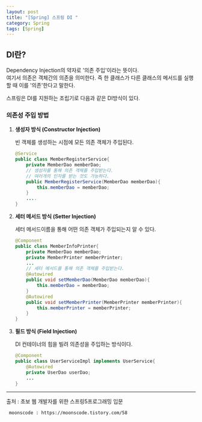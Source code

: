 ```yaml
---
layout: post
title: "[Spring] 스프링 DI "
category: Spring
tags: [Spring]
---
```

## DI란?

Dependency Injection의 약자로 '의존 주입'이라는 뜻이다.  
여기서 의존은 객체간의 의존을 의미한다. 즉 한 클래스가 다른 클래스의 메서드를 실행할 때 이를 '의존'한다고 말한다.  

스프링은 DI를 지원하는 조립기로 다음과 같은 DI방식이 있다.

### 의존성 주입 방법

1. **생성자 방식 (Constructor Injection)**

   빈 객체를 생성하는 시점에 모든 의존 객체가 주입된다.

   ```java
   @Service
   public class MemberRegisterService{
       private MemberDao memberDao;
       // 생성자를 통해 의존 객체를 주입받는다.
       // 여러개의 인자를 받는 것도 가능하다.
       public MemberRegisterService(MemberDao memberDao){
           this.memberDao = memberDao;
       }
       ....
   }
   ```

2. **세터 메서드 방식 (Setter Injection)**

   세터 메서드이름을 통해 어떤 의존 객체가 주입되는지 알 수 있다.

   ```java
   @Component
   public class MemberInfoPrinter{
       private MemberDao memberDao;
       private MemberPrinter memberPrinter;
       ...
       // 세터 메서드를 통해 의존 객체를 주입받는다.
       @Autowired
       public void setMemberDao(MemberDao memberDao){
           this.memberDao = memberDao;
       }
       @Autowired
       public void setMemberPrinter(MemberPrinter memberPrinter){
           this.memberPrinter = memberPrinter;
       }
   }
   ```

3. **필드 방식 (Field Injection)**

   DI 컨테이너의 힘을 빌려 의존성을 주입하는 방식이다.

   ```java
   @Component
   public class UserServiceImpl implements UserService{
       @Autowired
       private UserDao userDao;
       ...
   }
   ```



------------------------



출처 : 초보 웹 개발자를 위한 스프링5프로그래밍 입문

 	 moonscode : https://moonscode.tistory.com/58